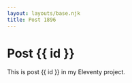 ```yaml
---
layout: layouts/base.njk
title: Post 1896
---
```


# Post {{ id }}

This is post {{ id }} in my Eleventy project.
